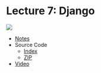 # Lecture 7: Django

[![](https://cdn.cs50.net/web/2018/spring/lectures/7/lecture7-360p.png)](https://video.cs50.net/web/2018/spring/lectures/7)

- [Notes](https://cs50.harvard.edu/web/notes/7/)
- Source Code
    - [Index](https://cdn.cs50.net/web/2018/spring/lectures/7/src7/)
    - [ZIP](https://cdn.cs50.net/web/2018/spring/lectures/7/src7.zip)
- [Video](https://video.cs50.net/web/2018/spring/lectures/7)